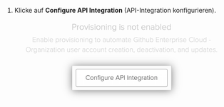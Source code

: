 1. Klicke auf **Configure API Integration** (API-Integration konfigurieren). ![Schaltfläche "Configure API Integration" (API-Integration konfigurieren) der Okta-Anwendung](/assets/images/help/saml/okta-configure-api-integration.png)
